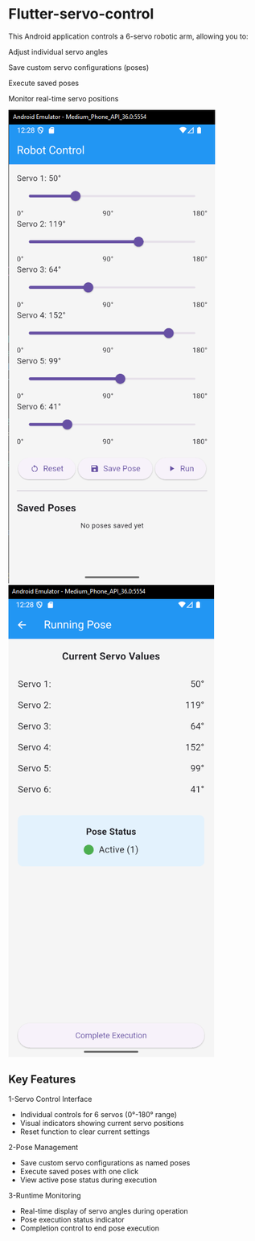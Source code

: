 # Flutter-servo-control
This Android application controls a 6-servo robotic arm, allowing you to:

Adjust individual servo angles

Save custom servo configurations (poses)

Execute saved poses

Monitor real-time servo positions

![Flutter-servo-control](HS.png)
![Flutter-servo-control](RS.png)

## Key Features
1-Servo Control Interface

- Individual controls for 6 servos (0°-180° range)
- Visual indicators showing current servo positions
- Reset function to clear current settings

2-Pose Management

- Save custom servo configurations as named poses
- Execute saved poses with one click
- View active pose status during execution

3-Runtime Monitoring

- Real-time display of servo angles during operation
- Pose execution status indicator
- Completion control to end pose execution
